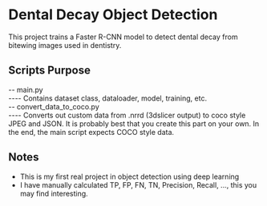 # Dental Decay Object Detection
This project trains a Faster R-CNN model to detect dental decay from bitewing images used in dentistry.  
  
## Scripts Purpose  
-- main.py  
---- Contains dataset class, dataloader, model, training, etc.  
-- convert_data_to_coco.py  
---- Converts out custom data from .nrrd (3dslicer output) to coco style JPEG and JSON. It is probably best that you create this part on your own. In the end, the main script expects COCO style data.  

## Notes
* This is my first real project in object detection using deep learning
* I have manually calculated TP, FP, FN, TN, Precision, Recall, ..., this you may find interesting.
